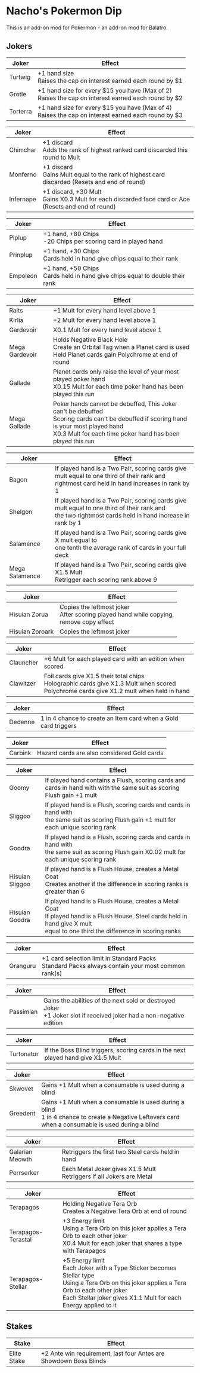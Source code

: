 # Nacho's Pokermon Dip
This is an add-on mod for Pokermon - an add-on mod for Balatro.

## Jokers

| Joker | Effect |
| ------ | ------ |
| Turtwig  | +1 hand size <br/>Raises the cap on interest earned each round by $1|
| Grotle | +1 hand size for every $15 you have (Max of 2) <br/>Raises the cap on interest earned each round by $2|
| Torterra | +1 hand size for every $15 you have (Max of 4) <br/>Raises the cap on interest earned each round by $3|

| Joker | Effect |
| ------ | ------ |
| Chimchar | +1 discard <br/>Adds the rank of highest ranked card discarded this round to Mult|
| Monferno | +1 discard <br/>Gains Mult equal to the rank of highest card discarded (Resets and end of round)|
| Infernape | +1 discard, +30 Mult <br/>Gains X0.3 Mult for each discarded face card or Ace (Resets and end of round)|

| Joker | Effect |
| ------ | ------ |
| Piplup | +1 hand, +80 Chips <br/>-20 Chips per scoring card in played hand |
| Prinplup | +1 hand, +30 Chips <br/> Cards held in hand give chips equal to their rank |
| Empoleon | +1 hand, +50 Chips <br/> Cards held in hand give chips equal to double their rank |

| Joker | Effect |
| ------ | ------ |
| Ralts | +1 Mult for every hand level above 1 |
| Kirlia | +2 Mult for every hand level above 1 |
| Gardevoir | X0.1 Mult for every hand level above 1 |
| Mega Gardevoir | Holds Negative Black Hole<br/>Create an Orbital Tag when a Planet card is used<br/>Held Planet cards gain Polychrome at end of round |
| Gallade | Planet cards only raise the level of your most played poker hand<br/>X0.15 Mult for each time poker hand has been played this run<br/>|
| Mega Gallade | Poker hands cannot be debuffed, This Joker can't be debuffed <br/>Scoring cards can't be debuffed if scoring hand is your most played hand<br/>X0.3 Mult for each time poker hand has been played this run<br/>|

| Joker | Effect |
| ------ | ------ |
| Bagon | If played hand is a Two Pair, scoring cards give mult equal to one third of their rank and <br/>rightmost card held in hand increases in rank by 1 |
| Shelgon | If played hand is a Two Pair, scoring cards give mult equal to one third of their rank and <br/>the two rightmost cards held in hand increase in rank by 1 |
| Salamence | If played hand is a Two Pair, scoring cards give X mult equal to <br/>one tenth the average rank of cards in your full deck |
| Mega Salamence | If played hand is a Two Pair, scoring cards give X1.5 Mult <br/>Retrigger each scoring rank above 9 |

| Joker | Effect |
| ------ | ------ |
| Hisuian Zorua | Copies the leftmost joker <br/>After scoring played hand while copying,<br/> remove copy effect |
| Hisuian Zoroark | Copies the leftmost joker |

| Joker | Effect |
| ------ | ------ |
| Clauncher | +6 Mult for each played card with an edition when scored |
| Clawitzer | Foil cards give X1.5 their total chips<br/>Holographic cards give X1.3 Mult when scored<br/>Polychrome cards give X1.2 mult when held in hand |

| Joker | Effect |
| ------ | ------ |
| Dedenne | 1 in 4 chance to create an Item card when a Gold card triggers |

| Joker | Effect |
| ------ | ------ |
| Carbink | Hazard cards are also considered Gold cards |

| Joker | Effect |
| ------ | ------ |
| Goomy | If played hand contains a Flush, scoring cards and cards in hand with with the same suit as scoring Flush gain +1 mult |
| Sliggoo | If played hand is a Flush, scoring cards and cards in hand with <br/>the same suit as scoring Flush gain +1 mult for each unique scoring rank |
| Goodra | If played hand is a Flush, scoring cards and cards in hand with <br/>the same suit as scoring Flush gain X0.02 mult for each unique scoring rank |
| Hisuian Sliggoo | If played hand is a Flush House, creates a Metal Coat <br/>Creates another if the difference in scoring ranks is greater than 6 |
| Hisuian Goodra | If played hand is a Flush House, creates a Metal Coat <br/>If played hand is a Flush House, Steel cards held in hand give X mult <br/>equal to one third the difference in scoring ranks |

| Joker | Effect |
| ------ | ------ |
| Oranguru | +1 card selection limit in Standard Packs <br/>Standard Packs always contain your most common rank(s) |

| Joker | Effect |
| ------ | ------ |
| Passimian | Gains the abilities of the next sold or destroyed Joker <br/>+1 Joker slot if received joker had a non-negative edition |

| Joker | Effect |
| ------ | ------ |
| Turtonator | If the Boss Blind triggers, scoring cards in the next played hand give X1.5 Mult |

| Joker | Effect |
| ------ | ------ |
| Skwovet | Gains +1 Mult when a consumable is used during a blind |
| Greedent | Gains +1 Mult when a consumable is used during a blind <br/>1 in 4 chance to create a Negative Leftovers card <br/>when a consumable is used during a blind|

| Joker | Effect |
| ------ | ------ |
| Galarian Meowth | Retriggers the first two Steel cards held in hand |
| Perrserker | Each Metal Joker gives X1.5 Mult <br/> Retriggers if all Jokers are Metal |

| Joker | Effect |
| ------ | ------ |
| Terapagos | Holding Negative Tera Orb <br/>Creates a Negative Tera Orb at end of round |
| Terapagos-Terastal | +3 Energy limit <br/>Using a Tera Orb on this joker applies a Tera Orb to each other joker <br/>X0.4 Mult for each joker that shares a type with Terapagos |
| Terapagos-Stellar | +5 Energy limit <br/>Each Joker with a Type Sticker becomes Stellar type <br/>Using a Tera Orb on this joker applies a Tera Orb to each other joker <br/> Each Stellar joker gives X1.1 Mult for each Energy applied to it |

## Stakes

| Stake | Effect |
| ------ | ------ |
| Elite Stake | +2 Ante win requirement, last four Antes are Showdown Boss Blinds |
